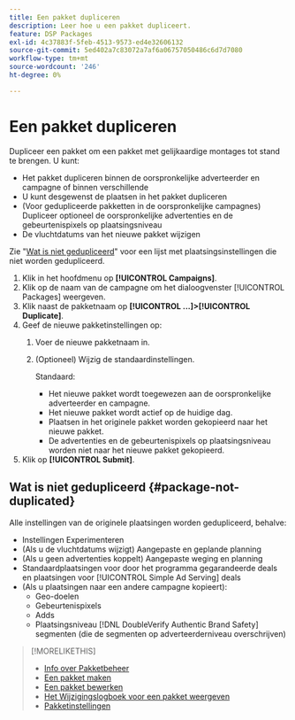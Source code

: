 ```yaml
---
title: Een pakket dupliceren
description: Leer hoe u een pakket dupliceert.
feature: DSP Packages
exl-id: 4c37883f-5feb-4513-9573-ed4e32606132
source-git-commit: 5ed402a7c83072a7af6a06757050486c6d7d7080
workflow-type: tm+mt
source-wordcount: '246'
ht-degree: 0%

---
```


# Een pakket dupliceren

Dupliceer een pakket om een pakket met gelijkaardige montages tot stand te brengen. U kunt:

* Het pakket dupliceren binnen de oorspronkelijke adverteerder en campagne of binnen verschillende
* U kunt desgewenst de plaatsen in het pakket dupliceren
* (Voor gedupliceerde pakketten in de oorspronkelijke campagnes) Dupliceer optioneel de oorspronkelijke advertenties en de gebeurtenispixels op plaatsingsniveau
* De vluchtdatums van het nieuwe pakket wijzigen

Zie &quot;[Wat is niet gedupliceerd](#package-not-duplicated)&quot; voor een lijst met plaatsingsinstellingen die niet worden gedupliceerd.

1. Klik in het hoofdmenu op **[!UICONTROL Campaigns]**.
1. Klik op de naam van de campagne om het dialoogvenster [!UICONTROL Packages] weergeven.
1. Klik naast de pakketnaam op  **[!UICONTROL ...]>[!UICONTROL Duplicate]**.
1. Geef de nieuwe pakketinstellingen op:
   1. Voer de nieuwe pakketnaam in.
   1. (Optioneel) Wijzig de standaardinstellingen.

      Standaard:

      * Het nieuwe pakket wordt toegewezen aan de oorspronkelijke adverteerder en campagne.
      * Het nieuwe pakket wordt actief op de huidige dag.<!-- and the flight continues for NN  days. -->
      * Plaatsen in het originele pakket worden gekopieerd naar het nieuwe pakket.
      * De advertenties en de gebeurtenispixels op plaatsingsniveau worden niet naar het nieuwe pakket gekopieerd.
1. Klik op **[!UICONTROL Submit]**.

## Wat is niet gedupliceerd {#package-not-duplicated}

Alle instellingen van de originele plaatsingen worden gedupliceerd, behalve:

* Instellingen Experimenteren
* (Als u de vluchtdatums wijzigt) Aangepaste en geplande planning
* (Als u geen advertenties koppelt) Aangepaste weging en planning
* Standaardplaatsingen voor door het programma gegarandeerde deals en plaatsingen voor [!UICONTROL Simple Ad Serving] deals
* (Als u plaatsingen naar een andere campagne kopieert):
   * Geo-doelen
   * Gebeurtenispixels
   * Adds
   * Plaatsingsniveau [!DNL DoubleVerify Authentic Brand Safety] segmenten (die de segmenten op adverteerderniveau overschrijven)

>[!MORELIKETHIS]
>
>* [Info over Pakketbeheer](package-about.md)
>* [Een pakket maken](package-create.md)
>* [Een pakket bewerken](package-edit.md)
>* [Het Wijzigingslogboek voor een pakket weergeven](package-change-log.md)
>* [Pakketinstellingen](package-settings.md)


